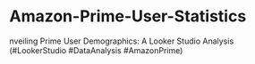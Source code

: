 # Amazon-Prime-User-Statistics
nveiling Prime User Demographics: A Looker Studio Analysis  (#LookerStudio #DataAnalysis #AmazonPrime)
